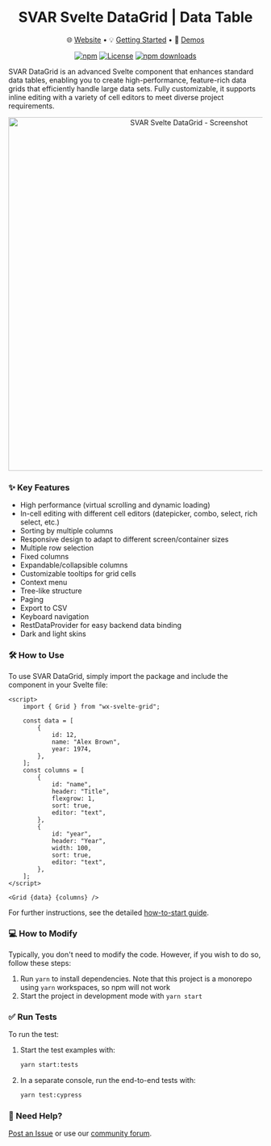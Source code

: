 <div align="center">
	
# SVAR Svelte DataGrid | Data Table

</div>

<div align="center">

:globe_with_meridians: [Website](https://svar.dev/svelte/datagrid/) • :bulb: [Getting Started](https://docs.svar.dev/svelte/grid/getting_started/) • :eyes: [Demos](https://docs.svar.dev/svelte/grid/samples/#/base/willow)

</div>

<div align="center">

[![npm](https://img.shields.io/npm/v/wx-svelte-grid.svg)](https://www.npmjs.com/package/wx-svelte-grid)
[![License](https://img.shields.io/github/license/svar-widgets/grid)](https://github.com/svar-widgets/grid/blob/main/license.txt)
[![npm downloads](https://img.shields.io/npm/dm/wx-svelte-grid.svg)](https://www.npmjs.com/package/wx-svelte-grid)

</div>


SVAR DataGrid is an advanced Svelte component that enhances standard data tables, enabling you to create high-performance, feature-rich data grids that efficiently handle large data sets. Fully customizable, it supports inline editing with a variety of cell editors to meet diverse project requirements.

<div align="center">
  <img src="https://cdn.svar.dev/public/react-grid.png" alt="SVAR Svelte DataGrid - Screenshot" width="700">
</div>


### :sparkles: Key Features

- High performance (virtual scrolling and dynamic loading)
- In-cell editing with different cell editors (datepicker, combo, select, rich select, etc.)
- Sorting by multiple columns
- Responsive design to adapt to different screen/container sizes
- Multiple row selection
- Fixed columns
- Expandable/collapsible columns
- Customizable tooltips for grid cells
- Context menu
- Tree-like structure
- Paging
- Export to CSV
- Keyboard navigation
- RestDataProvider for easy backend data binding
- Dark and light skins

### :hammer_and_wrench: How to Use

To use SVAR DataGrid, simply import the package and include the component in your Svelte file:

```svelte
<script>
	import { Grid } from "wx-svelte-grid";

	const data = [
		{
			id: 12,
			name: "Alex Brown",
			year: 1974,
		},
	];
	const columns = [
		{
			id: "name",
			header: "Title",
			flexgrow: 1,
			sort: true,
			editor: "text",
		},
		{
			id: "year",
			header: "Year",
			width: 100,
			sort: true,
			editor: "text",
		},
	];
</script>

<Grid {data} {columns} />
```
For further instructions, see the detailed [how-to-start guide](https://docs.svar.dev/svelte/grid/getting_started). 

### :computer: How to Modify

Typically, you don't need to modify the code. However, if you wish to do so, follow these steps:

1. Run `yarn` to install dependencies. Note that this project is a monorepo using `yarn` workspaces, so npm will not work
2. Start the project in development mode with `yarn start`

### :white_check_mark: Run Tests

To run the test:

1. Start the test examples with:
    ```sh
    yarn start:tests
    ```
2. In a separate console, run the end-to-end tests with:
    ```sh
    yarn test:cypress
    ```

### :speech_balloon: Need Help?

[Post an Issue](https://github.com/svar-widgets/grid/issues/) or use our [community forum](https://forum.svar.dev). 


